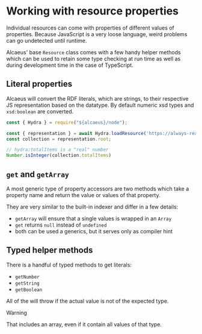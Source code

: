 # Working with resource properties

Individual resources can come with properties of different values of properties. Because JavaScript is a very loose language, weird problems can go undetected until runtime.

Alcaeus' base `Resource` class comes with a few handy helper methods which can be used to retain some type checking at run time as well as during development time in the case of TypeScript.

## Literal properties

Alcaeus will convert the RDF literals, which are strings, to their respective JS
representation based on the datatype. By default numeric xsd types and `xsd:boolean`
are converted.

<run-kit>

```javascript
const { Hydra } = require("${alcaeus}/node");

const { representation } = await Hydra.loadResource('https://always-read-the-plaque.herokuapp.com/plaques')
const collection = representation.root;

// hydra:totalItems is a "real" number
Number.isInteger(collection.totalItems)
```

</run-kit>

## `get` and `getArray`

A most generic type of property accessors are two methods which take a property name
and return the value or values of that property.

They are very similar to the built-in indexer and differ in a few details:

* `getArray` will ensure that a single values is wrapped in an `Array`
* `get` returns `null` instead of `undefined`
* both can be used a generics, but it serves only as compiler hint

## Typed helper methods

There is a handful of typed methods to get literals:

* `getNumber`
* `getString`
* `getBoolean`

All of the will throw if the actual value is not of the expected type.

> [!WARNING]
> That includes an array, even if it contain all values of that type.
